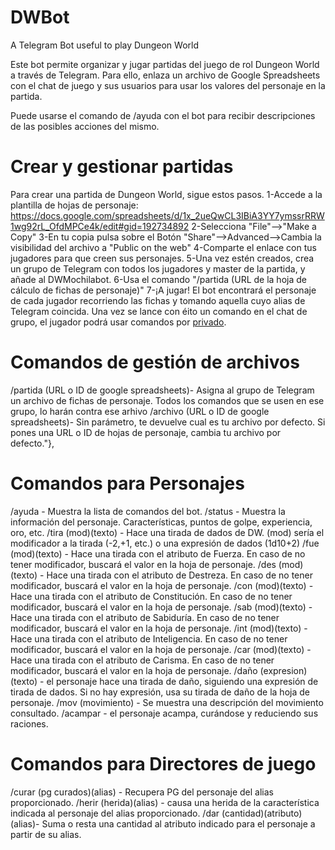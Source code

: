 # DWBot
A Telegram Bot useful to play Dungeon World

Este bot permite organizar y jugar partidas del juego de rol Dungeon World a través de Telegram.
Para ello, enlaza un archivo de Google Spreadsheets con el chat de juego y sus usuarios para usar los valores del personaje en la partida.

Puede usarse el comando de /ayuda con el bot para recibir descripciones de las posibles acciones del mismo.

# Crear y gestionar partidas

Para crear una partida de Dungeon World, sigue estos pasos.
1-Accede a la plantilla de hojas de personaje: https://docs.google.com/spreadsheets/d/1x_2ueQwCL3IBiA3YY7ymssrRRW1wg92rL_OfdMPCe4k/edit#gid=192734892
2-Selecciona "File"-->"Make a Copy"
3-En tu copia pulsa sobre el Botón "Share"-->Advanced-->Cambia la visibilidad del archivo a "Public on the web"
4-Comparte el enlace con tus jugadores para que creen sus personajes.
5-Una vez estén creados, crea un grupo de Telegram con todos los jugadores y master de la partida, y añade al DWMochilabot.
6-Usa el comando "/partida (URL de la hoja de cálculo de fichas de personaje)"
7-¡A jugar!
El bot encontrará el personaje de cada jugador recorriendo las fichas y tomando aquella cuyo alias de Telegram coincida.
Una vez se lance con éito un comando en el chat de grupo, el jugador podrá usar comandos por [privado](https://telegram.me/DWMochilaBot).

# Comandos de gestión de archivos
/partida (URL o ID de google spreadsheets)- Asigna al grupo de Telegram un archivo de fichas de personaje. Todos los comandos que se usen en ese grupo, lo harán contra ese arhivo
/archivo (URL o ID de google spreadsheets)- Sin parámetro, te devuelve cual es tu archivo por defecto. Si pones una URL o ID de hojas de personaje, cambia tu archivo por defecto."},


# Comandos para Personajes
/ayuda  - Muestra la lista de comandos del bot.
/status - Muestra la información del personaje. Características, puntos de golpe, experiencia, oro, etc.
/tira (mod)(texto)  - Hace una tirada de dados de DW. (mod) sería el modificador a la tirada (-2,+1, etc.) o una expresión de dados (1d10+2)
/fue  (mod)(texto)  - Hace una tirada con el atributo de Fuerza. En caso de no tener modificador, buscará el valor en la hoja de personaje.
/des  (mod)(texto)  - Hace una tirada con el atributo de Destreza. En caso de no tener modificador, buscará el valor en la hoja de personaje.
/con  (mod)(texto)  - Hace una tirada con el atributo de Constitución. En caso de no tener modificador, buscará el valor en la hoja de personaje.
/sab  (mod)(texto)  - Hace una tirada con el atributo de Sabiduría. En caso de no tener modificador, buscará el valor en la hoja de personaje.
/int  (mod)(texto)  - Hace una tirada con el atributo de Inteligencia. En caso de no tener modificador, buscará el valor en la hoja de personaje.
/car  (mod)(texto)  - Hace una tirada con el atributo de Carisma. En caso de no tener modificador, buscará el valor en la hoja de personaje.
/daño (expresion)(texto) - el personaje hace una tirada de daño, siguiendo una expresión de tirada de dados. Si no hay expresión, usa su tirada de daño de la hoja de personaje.
/mov (movimiento) - Se muestra una descripción del movimiento consultado.
/acampar  - el personaje acampa, curándose y reduciendo sus raciones.

# Comandos para Directores de juego
/curar (pg curados)(alias) - Recupera PG del personaje del alias proporcionado.
/herir (herida)(alias) - causa una herida de la característica indicada al personaje del alias proporcionado.
/dar (cantidad)(atributo)(alias)- Suma o resta una cantidad al atributo indicado para el personaje a partir de su alias.

